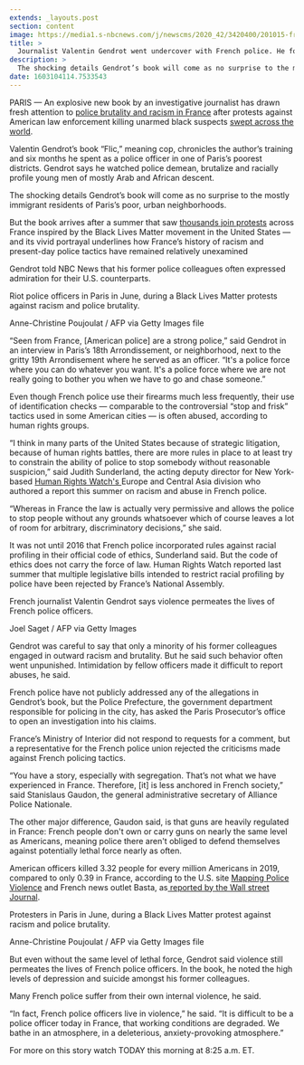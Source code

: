 ```yaml
--- 
extends: _layouts.post 
section: content 
image: https://media1.s-nbcnews.com/j/newscms/2020_42/3420400/201015-france-police-mc-14325_1d042280d18826144b7c8b42511f935c.nbcnews-fp-1200-630.jpg 
title: > 
  Journalist Valentin Gendrot went undercover with French police. He found racism and a toxic culture. 
description: > 
  The shocking details Gendrot’s book will come as no surprise to the mostly immigrant residents of Paris’s poor, urban neighborhoods.Riot police officers in Paris in June, during a Black Lives Matter protests against racism and police brutality.French journalist Valentin Gendrot says violence permeates the lives of French police officers.Anne-Christine Poujoulat / AFP via Getty Images fileBut even without the same level of lethal force, Gendrot said violence still permeates the lives of French police officers.“In fact, French police officers live in violence,” he said. 
date: 1603104114.7533543 
--- 
```

<div><p class="endmarkEnabled">PARIS &#8212; An explosive new book by an investigative journalist has drawn fresh attention to <a href="https://www.nbcnews.com/news/world/france-george-floyd-s-death-fueled-protest-movement-against-police-n1239458">police brutality and racism in France</a> after protests against American law enforcement killing unarmed black suspects <a href="https://www.nbcnews.com/news/world/map-george-floyd-protests-countries-worldwide-n1228391">swept across the world</a>.</p><p class="endmarkEnabled">Valentin Gendrot&#8217;s book &#8220;Flic,&#8221; meaning cop, chronicles the author&#8217;s training and six months he spent as a police officer in one of Paris&#8217;s poorest districts. Gendrot says he watched police demean, brutalize and racially profile young men of mostly Arab and African descent.</p><p></p><p id="taboolaReadMoreBelow"></p><p class="endmarkEnabled">The shocking details Gendrot&#8217;s book will come as no surprise to the mostly immigrant residents of Paris&#8217;s poor, urban neighborhoods.</p><p class="endmarkEnabled">But the book arrives after a summer that saw <a href="https://www.nbcnews.com/news/world/fires-break-out-thousands-join-anti-police-violence-protest-paris-n1223201">thousands join protests</a> across France inspired by the Black Lives Matter movement in the United States &#8212; and its vivid portrayal underlines how France&#8217;s history of racism and present-day police tactics have remained relatively unexamined</p><p class="endmarkEnabled">Gendrot told NBC News that his former police colleagues often expressed admiration for their U.S. counterparts.</p><p class="lazyload-placeholder"></p><p class="caption__container">Riot police officers in Paris in June, during a Black Lives Matter protests against racism and police brutality.</p><p class="caption__source">Anne-Christine Poujoulat / AFP via Getty Images file</p><p class="endmarkEnabled">&#8220;Seen from France, [American police] are a strong police,&#8221; said Gendrot in an interview in Paris&#8217;s 18th Arrondissement, or neighborhood, next to the gritty 19th Arrondisement where he served as an officer. &#8220;It's a police force where you can do whatever you want. It's a police force where we are not really going to bother you when we have to go and chase someone.&#8221;</p><p></p><p class="endmarkEnabled">Even though French police use their firearms much less frequently, their use of identification checks &#8212; comparable to the controversial &#8220;stop and frisk&#8221; tactics used in some American cities &#8212; is often abused, according to human rights groups.</p><p class="endmarkEnabled">&#8220;I think in many parts of the United States because of strategic litigation, because of human rights battles, there are more rules in place to at least try to constrain the ability of police to stop somebody without reasonable suspicion,&#8221; said Judith Sunderland, the acting deputy director for New York-based <a href="https://www.hrw.org/" target="_blank">Human Rights Watch's </a>Europe and Central Asia division who authored a report this summer on racism and abuse in French police.</p><p class="endmarkEnabled">&#8220;Whereas in France the law is actually very permissive and allows the police to stop people without any grounds whatsoever which of course leaves a lot of room for arbitrary, discriminatory decisions,&#8221; she said.</p><p class="endmarkEnabled">It was not until 2016 that French police incorporated rules against racial profiling in their official code of ethics, Sunderland said. But the code of ethics does not carry the force of law. Human Rights Watch reported last summer that multiple legislative bills intended to restrict racial profiling by police have been rejected by France&#8217;s National Assembly.</p><p class="lazyload-placeholder"></p><p class="caption__container">French journalist Valentin Gendrot says violence permeates the lives of French police officers. </p><p class="caption__source">Joel Saget / AFP via Getty Images</p><p class="endmarkEnabled">Gendrot was careful to say that only a minority of his former colleagues engaged in outward racism and brutality. But he said such behavior often went unpunished. Intimidation by fellow officers made it difficult to report abuses, he said.</p><p></p><p class="endmarkEnabled">French police have not publicly addressed any of the allegations in Gendrot&#8217;s book, but the Police Prefecture, the government department responsible for policing in the city, has asked the Paris Prosecutor&#8217;s office to open an investigation into his claims.</p><p class="endmarkEnabled">France&#8217;s Ministry of Interior did not respond to requests for a comment, but a representative for the French police union rejected the criticisms made against French policing tactics.</p><p class="endmarkEnabled">&#8220;You have a story, especially with segregation. That&#8217;s not what we have experienced in France. Therefore, [it] is less anchored in French society,&#8221; said Stanislaus Gaudon, the general administrative secretary of Alliance Police Nationale.</p><p class="endmarkEnabled">The other major difference, Gaudon said, is that guns are heavily regulated in France: French people don't own or carry guns on nearly the same level as Americans, meaning police there aren't obliged to defend themselves against potentially lethal force nearly as often.</p><p></p><p class="endmarkEnabled">American officers killed 3.32 people for every million Americans in 2019, compared to only 0.39 in France, according to the U.S. site <a href="https://mappingpoliceviolence.org/">Mapping Police Violence</a> and French news outlet Basta, as<a href="https://www.wsj.com/articles/in-france-police-tactics-are-less-lethalbut-still-stir-controversy-11592777408"> reported by the Wall street Journal</a>.</p><p class="lazyload-placeholder"></p><p class="caption__container">Protesters in Paris in June, during a Black Lives Matter protest against racism and police brutality.</p><p class="caption__source">Anne-Christine Poujoulat / AFP via Getty Images file</p><p class="endmarkEnabled">But even without the same level of lethal force, Gendrot said violence still permeates the lives of French police officers. In the book, he noted the high levels of depression and suicide amongst his former colleagues.</p><p class="endmarkEnabled">Many French police suffer from their own internal violence, he said.</p><p></p><p class="endmarkEnabled">&#8220;In fact, French police officers live in violence,&#8221; he said. &#8220;It is difficult to be a police officer today in France, that working conditions are degraded. We bathe in an atmosphere, in a deleterious, anxiety-provoking atmosphere.&#8221;</p><p class="endmarkEnabled">For more on this story watch TODAY this morning at 8:25 a.m. ET.</p></div>